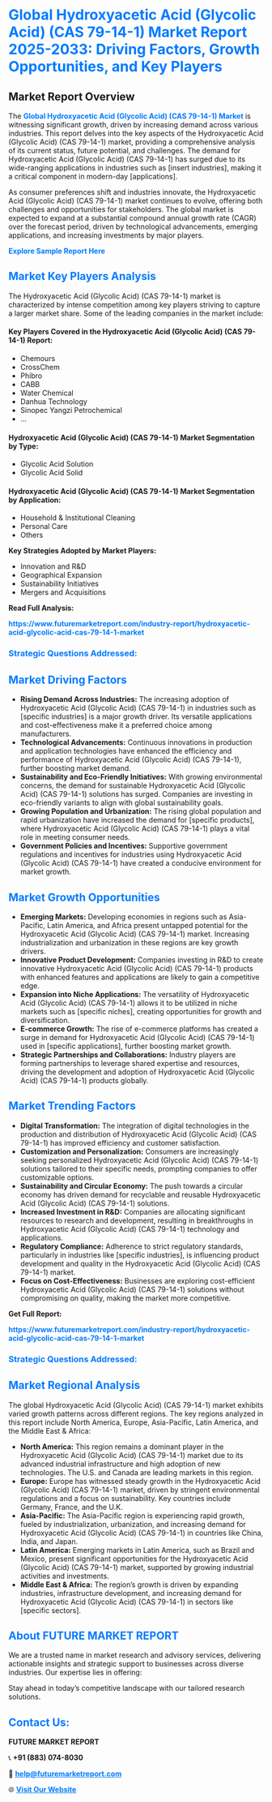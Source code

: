 <h1 style="color: #007BFF;">Global Hydroxyacetic Acid (Glycolic Acid) (CAS 79-14-1) Market Report 2025-2033: Driving Factors, Growth Opportunities, and Key Players</h1>

<section id="overview">
<h2>Market Report Overview</h2>
<p>The <a href="https://www.futuremarketreport.com/industry-report/hydroxyacetic-acid-glycolic-acid-cas-79-14-1-market" style="color: #007BFF; text-decoration: none;"><strong>Global Hydroxyacetic Acid (Glycolic Acid) (CAS 79-14-1) Market</strong></a> is witnessing significant growth, driven by increasing demand across various industries. This report delves into the key aspects of the Hydroxyacetic Acid (Glycolic Acid) (CAS 79-14-1) market, providing a comprehensive analysis of its current status, future potential, and challenges. The demand for Hydroxyacetic Acid (Glycolic Acid) (CAS 79-14-1) has surged due to its wide-ranging applications in industries such as [insert industries], making it a critical component in modern-day [applications].</p>
<p>As consumer preferences shift and industries innovate, the Hydroxyacetic Acid (Glycolic Acid) (CAS 79-14-1) market continues to evolve, offering both challenges and opportunities for stakeholders. The global market is expected to expand at a substantial compound annual growth rate (CAGR) over the forecast period, driven by technological advancements, emerging applications, and increasing investments by major players.</p>
</section>

<section id="overview">
<p><a href="https://www.futuremarketreport.com/request-sample/reportId=30191" style="color: #007BFF; text-decoration: none;"><strong>Explore Sample Report Here</strong></a></p>
</section>

<section id="key-players">
<h2 style="color: #007BFF;">Market Key Players Analysis</h2>
<p>The Hydroxyacetic Acid (Glycolic Acid) (CAS 79-14-1) market is characterized by intense competition among key players striving to capture a larger market share. Some of the leading companies in the market include:</p>
<h4>Key Players Covered in the Hydroxyacetic Acid (Glycolic Acid) (CAS 79-14-1) Report:</h4>
<ul><li>Chemours</li><li>CrossChem</li><li>Phibro</li><li>CABB</li><li>Water Chemical</li><li>Danhua Technology</li><li>Sinopec Yangzi Petrochemical</li><li>...</li></ul>
<h4>Hydroxyacetic Acid (Glycolic Acid) (CAS 79-14-1) Market Segmentation by Type:</h4>
<ul><li>Glycolic Acid Solution</li><li>Glycolic Acid Solid</li></ul>

<h4>Hydroxyacetic Acid (Glycolic Acid) (CAS 79-14-1) Market Segmentation by Application:</h4>
<ul><li>Household &amp; Institutional Cleaning</li><li>Personal Care</li><li>Others</li></ul>
<p><strong>Key Strategies Adopted by Market Players:</strong></p>
<ul>
<li>Innovation and R&D</li>
<li>Geographical Expansion</li>
<li>Sustainability Initiatives</li>
<li>Mergers and Acquisitions</li>
</ul>
</section>

<section>
<p><strong>Read Full Analysis: </strong></p><a href="https://www.futuremarketreport.com/industry-report/hydroxyacetic-acid-glycolic-acid-cas-79-14-1-market" style="color: #007BFF; text-decoration: none;"><strong>https://www.futuremarketreport.com/industry-report/hydroxyacetic-acid-glycolic-acid-cas-79-14-1-market</strong></a>
<h3 style="color: #007BFF;">Strategic Questions Addressed:</h3>
</section>

<section id="driving-factors">
<h2 style="color: #007BFF;">Market Driving Factors</h2>
<ul>
<li><strong>Rising Demand Across Industries:</strong> The increasing adoption of Hydroxyacetic Acid (Glycolic Acid) (CAS 79-14-1) in industries such as [specific industries] is a major growth driver. Its versatile applications and cost-effectiveness make it a preferred choice among manufacturers.</li>
<li><strong>Technological Advancements:</strong> Continuous innovations in production and application technologies have enhanced the efficiency and performance of Hydroxyacetic Acid (Glycolic Acid) (CAS 79-14-1), further boosting market demand.</li>
<li><strong>Sustainability and Eco-Friendly Initiatives:</strong> With growing environmental concerns, the demand for sustainable Hydroxyacetic Acid (Glycolic Acid) (CAS 79-14-1) solutions has surged. Companies are investing in eco-friendly variants to align with global sustainability goals.</li>
<li><strong>Growing Population and Urbanization:</strong> The rising global population and rapid urbanization have increased the demand for [specific products], where Hydroxyacetic Acid (Glycolic Acid) (CAS 79-14-1) plays a vital role in meeting consumer needs.</li>
<li><strong>Government Policies and Incentives:</strong> Supportive government regulations and incentives for industries using Hydroxyacetic Acid (Glycolic Acid) (CAS 79-14-1) have created a conducive environment for market growth.</li>
</ul>
</section>

<section id="growth-opportunities">
<h2 style="color: #007BFF;">Market Growth Opportunities</h2>
<ul>
<li><strong>Emerging Markets:</strong> Developing economies in regions such as Asia-Pacific, Latin America, and Africa present untapped potential for the Hydroxyacetic Acid (Glycolic Acid) (CAS 79-14-1) market. Increasing industrialization and urbanization in these regions are key growth drivers.</li>
<li><strong>Innovative Product Development:</strong> Companies investing in R&D to create innovative Hydroxyacetic Acid (Glycolic Acid) (CAS 79-14-1) products with enhanced features and applications are likely to gain a competitive edge.</li>
<li><strong>Expansion into Niche Applications:</strong> The versatility of Hydroxyacetic Acid (Glycolic Acid) (CAS 79-14-1) allows it to be utilized in niche markets such as [specific niches], creating opportunities for growth and diversification.</li>
<li><strong>E-commerce Growth:</strong> The rise of e-commerce platforms has created a surge in demand for Hydroxyacetic Acid (Glycolic Acid) (CAS 79-14-1) used in [specific applications], further boosting market growth.</li>
<li><strong>Strategic Partnerships and Collaborations:</strong> Industry players are forming partnerships to leverage shared expertise and resources, driving the development and adoption of Hydroxyacetic Acid (Glycolic Acid) (CAS 79-14-1) products globally.</li>
</ul>
</section>

<section id="trending-factors">
<h2 style="color: #007BFF;">Market Trending Factors</h2>
<ul>
<li><strong>Digital Transformation:</strong> The integration of digital technologies in the production and distribution of Hydroxyacetic Acid (Glycolic Acid) (CAS 79-14-1) has improved efficiency and customer satisfaction.</li>
<li><strong>Customization and Personalization:</strong> Consumers are increasingly seeking personalized Hydroxyacetic Acid (Glycolic Acid) (CAS 79-14-1) solutions tailored to their specific needs, prompting companies to offer customizable options.</li>
<li><strong>Sustainability and Circular Economy:</strong> The push towards a circular economy has driven demand for recyclable and reusable Hydroxyacetic Acid (Glycolic Acid) (CAS 79-14-1) solutions.</li>
<li><strong>Increased Investment in R&D:</strong> Companies are allocating significant resources to research and development, resulting in breakthroughs in Hydroxyacetic Acid (Glycolic Acid) (CAS 79-14-1) technology and applications.</li>
<li><strong>Regulatory Compliance:</strong> Adherence to strict regulatory standards, particularly in industries like [specific industries], is influencing product development and quality in the Hydroxyacetic Acid (Glycolic Acid) (CAS 79-14-1) market.</li>
<li><strong>Focus on Cost-Effectiveness:</strong> Businesses are exploring cost-efficient Hydroxyacetic Acid (Glycolic Acid) (CAS 79-14-1) solutions without compromising on quality, making the market more competitive.</li>
</ul>
</section>

<section>
<p><strong>Get Full Report: </strong></p><a href="https://www.futuremarketreport.com/industry-report/hydroxyacetic-acid-glycolic-acid-cas-79-14-1-market" style="color: #007BFF; text-decoration: none;"><strong>https://www.futuremarketreport.com/industry-report/hydroxyacetic-acid-glycolic-acid-cas-79-14-1-market</strong></a>
<h3 style="color: #007BFF;">Strategic Questions Addressed:</h3>
</section>


<section id="regional-analysis">
<h2 style="color: #007BFF;">Market Regional Analysis</h2>
<p>The global Hydroxyacetic Acid (Glycolic Acid) (CAS 79-14-1) market exhibits varied growth patterns across different regions. The key regions analyzed in this report include North America, Europe, Asia-Pacific, Latin America, and the Middle East & Africa:</p>
<ul>
<li><strong>North America:</strong> This region remains a dominant player in the Hydroxyacetic Acid (Glycolic Acid) (CAS 79-14-1) market due to its advanced industrial infrastructure and high adoption of new technologies. The U.S. and Canada are leading markets in this region.</li>
<li><strong>Europe:</strong> Europe has witnessed steady growth in the Hydroxyacetic Acid (Glycolic Acid) (CAS 79-14-1) market, driven by stringent environmental regulations and a focus on sustainability. Key countries include Germany, France, and the U.K.</li>
<li><strong>Asia-Pacific:</strong> The Asia-Pacific region is experiencing rapid growth, fueled by industrialization, urbanization, and increasing demand for Hydroxyacetic Acid (Glycolic Acid) (CAS 79-14-1) in countries like China, India, and Japan.</li>
<li><strong>Latin America:</strong> Emerging markets in Latin America, such as Brazil and Mexico, present significant opportunities for the Hydroxyacetic Acid (Glycolic Acid) (CAS 79-14-1) market, supported by growing industrial activities and investments.</li>
<li><strong>Middle East & Africa:</strong> The region’s growth is driven by expanding industries, infrastructure development, and increasing demand for Hydroxyacetic Acid (Glycolic Acid) (CAS 79-14-1) in sectors like [specific sectors].</li>
</ul>
</section>

<footer>
<h2 style="color: #007BFF;">About FUTURE MARKET REPORT</h2>
<p>We are a trusted name in market research and advisory services, delivering actionable insights and strategic support to businesses across diverse industries. Our expertise lies in offering:</p>

<p>Stay ahead in today’s competitive landscape with our tailored research solutions.</p>

<h2 style="color: #007BFF;">Contact Us:</h2>
<p><strong>FUTURE MARKET REPORT</strong></p>
<p>📞 <strong>+91 (883) 074-8030</strong></p>
<p>📧 <strong><a href="mailto:help@futuremarketreport.com" style="color: #007BFF;">help@futuremarketreport.com</a></strong></p>
<p>🌐 <strong><a href="https://www.futuremarketreport.com/" style="color: #007BFF;">Visit Our Website</a></strong></p>
</footer>